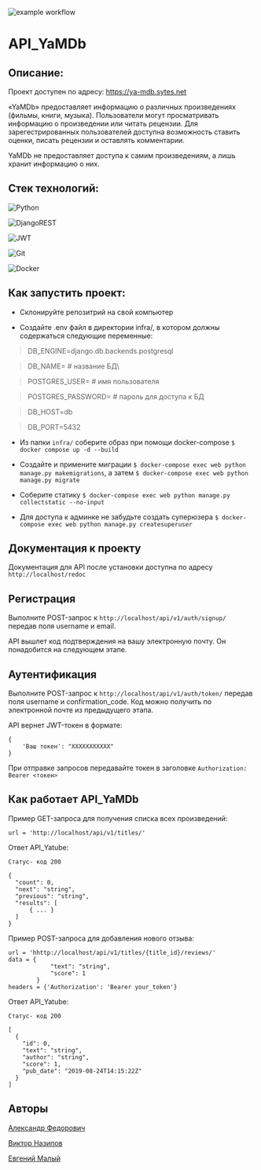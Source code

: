 ![example workflow](https://github.com/github/docs/actions/workflows/main.yml/badge.svg)
# API_YaMDb

## Описание:
Проект доступен по адресу: https://ya-mdb.sytes.net

«YaMDb» предоставляет информацию о различных произведениях (фильмы, книги, музыка). Пользователи могут просматривать информацию о произведении или читать рецензии. Для зарегестрированных пользователей доступна возможность ставить оценки, писать рецензии и оставлять комментарии.

YaMDb не предоставляет доступа к самим произведениям, а лишь хранит информацию о них.

## Стек технологий:
![Python](https://img.shields.io/badge/python-3670A0?style=for-the-badge&logo=python&logoColor=ffdd54)

![DjangoREST](https://img.shields.io/badge/DJANGO-REST-ff1709?style=for-the-badge&logo=django&logoColor=white&color=ff1709&labelColor=gray)

![JWT](https://img.shields.io/badge/JWT-black?style=for-the-badge&logo=JSON%20web%20tokens)

![Git](https://img.shields.io/badge/git-%23F05033.svg?style=for-the-badge&logo=git&logoColor=white)

![Docker](https://img.shields.io/badge/docker-%230db7ed.svg?style=for-the-badge&logo=docker&logoColor=white)

## Как запустить проект:

- Склонируйте репозитрий на свой компьютер

- Создайте .env файл в директории infra/, в котором должны содержаться следующие переменные:

> DB_ENGINE=django.db.backends.postgresql

> DB_NAME= # название БД\ 

> POSTGRES_USER= # имя пользователя

> POSTGRES_PASSWORD= # пароль для доступа к БД

> DB_HOST=db

> DB_PORT=5432

- Из папки `infra/` соберите образ при помощи docker-compose `$ docker compose up -d --build`

- Создайте и примените миграции `$ docker-compose exec web python manage.py makemigrations`, а затем `$ docker-compose exec web python manage.py migrate`

- Соберите статику `$ docker-compose exec web python manage.py collectstatic --no-input`

- Для доступа к админке не забудьте создать суперюзера `$ docker-compose exec web python manage.py createsuperuser`

## Документация к проекту

Документация для API после установки доступна по адресу `http://localhost/redoc`

## Регистрация

Выполните POST-запрос к `http://localhost/api/v1/auth/signup/` передав поля username и email.

API вышлет код подтверждения на вашу электронную почту.
Он понадобится на следующем этапе.

## Аутентификация

Выполните POST-запрос к `http://localhost/api/v1/auth/token/` передав поля username и confirmation_code.
Код можно получить по электронной почте из предыдущего этапа.

API вернет JWT-токен в формате:
```
{
    'Ваш токен': "ХХХХХХХХХХХ"
}
```

При отправке запроcов передавайте токен в заголовке `Authorization: Bearer <токен>`

## Как работает API_YaMDb

Пример GET-запроса для получения списка всех произведений:
```
url = 'http://localhost/api/v1/titles/'
```
Ответ API_Yatube:
```
Статус- код 200

{
  "count": 0,
  "next": "string",
  "previous": "string",
  "results": [
      { ... }
  ]
}
```
Пример POST-запроса для добавления нового отзыва:
```
url = 'hhttp://localhost/api/v1/titles/{title_id}/reviews/'
data = {
            "text": "string",
            "score": 1
        }
headers = {'Authorization': 'Bearer your_token'}
```
Ответ API_Yatube:
```
Статус- код 200

[
  {
    "id": 0,
    "text": "string",
    "author": "string",
    "score": 1,
    "pub_date": "2019-08-24T14:15:22Z"
  }
]
```

## Авторы

[Александр Федорович](https://github.com/Aleksandr140590)

[Виктор Назипов](https://github.com/VRN-lab)

[Евгений Малый](https://github.com/SidVi990)
